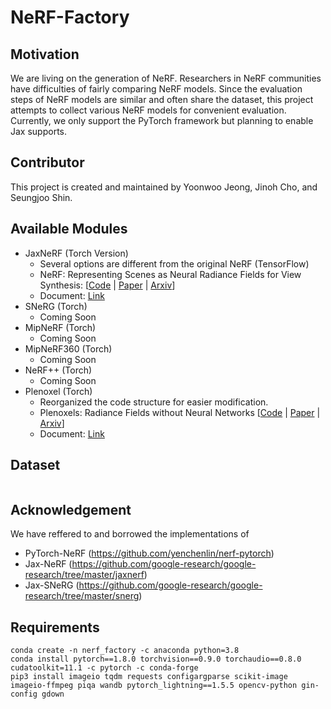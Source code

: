 # NeRF-Factory

## Motivation
We are living on the generation of NeRF. Researchers in NeRF communities have difficulties of fairly comparing NeRF models.
Since the evaluation steps of NeRF models are similar and often share the dataset, this project attempts to collect various NeRF models for convenient evaluation. 
Currently, we only support the PyTorch framework but planning to enable Jax supports.

## Contributor
This project is created and maintained by Yoonwoo Jeong, Jinoh Cho, and Seungjoo Shin.

## Available Modules
- JaxNeRF (Torch Version) 
    - Several options are different from the original NeRF (TensorFlow)
    - NeRF: Representing Scenes as Neural Radiance Fields for View Synthesis: [[Code](https://github.com/google-research/google-research/tree/master/jaxnerf) | [Paper](https://arxiv.org/pdf/2003.08934) | [Arxiv](https://arxiv.org/abs/2003.08934)]
    - Document: [Link](./docs/jaxnerf.md)
- SNeRG (Torch)
    - Coming Soon
- MipNeRF (Torch)
    - Coming Soon
- MipNeRF360 (Torch)
    - Coming Soon
- NeRF++ (Torch)
    - Coming Soon
- Plenoxel (Torch)
    - Reorganized the code structure for easier modification. 
    - Plenoxels: Radiance Fields without Neural Networks [[Code](https://github.com/sxyu/svox2) | [Paper](https://arxiv.org/abs/2112.05131) | [Arxiv](https://arxiv.org/pdf/2112.05131)]
    - Document: [Link](./docs/plenoxel.md)

## Dataset
```
```


## Acknowledgement

We have reffered to and borrowed the implementations of 
- PyTorch-NeRF (https://github.com/yenchenlin/nerf-pytorch)
- Jax-NeRF (https://github.com/google-research/google-research/tree/master/jaxnerf)
- Jax-SNeRG (https://github.com/google-research/google-research/tree/master/snerg)

## Requirements
```
conda create -n nerf_factory -c anaconda python=3.8
conda install pytorch==1.8.0 torchvision==0.9.0 torchaudio==0.8.0 cudatoolkit=11.1 -c pytorch -c conda-forge
pip3 install imageio tqdm requests configargparse scikit-image imageio-ffmpeg piqa wandb pytorch_lightning==1.5.5 opencv-python gin-config gdown
```
